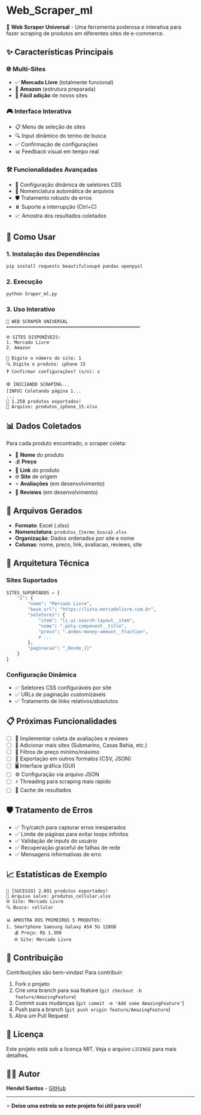 # Web_Scraper_ml

🎯 **Web Scraper Universal** - Uma ferramenta poderosa e interativa para fazer scraping de produtos em diferentes sites de e-commerce.

## ✨ Características Principais

### 🌐 **Multi-Sites**
- ✅ **Mercado Livre** (totalmente funcional)
- 🔧 **Amazon** (estrutura preparada)
- 🚀 **Fácil adição** de novos sites

### 🎮 **Interface Interativa**
- 📋 Menu de seleção de sites
- 🔍 Input dinâmico do termo de busca
- ✅ Confirmação de configurações
- 📊 Feedback visual em tempo real

### 🛠️ **Funcionalidades Avançadas**
- 🎯 Configuração dinâmica de seletores CSS
- 📁 Nomenclatura automática de arquivos
- 🛡️ Tratamento robusto de erros
- ⏸️ Suporte a interrupção (Ctrl+C)
- 📈 Amostra dos resultados coletados

## 🚀 Como Usar

### 1. **Instalação das Dependências**
```bash
pip install requests beautifulsoup4 pandas openpyxl
```

### 2. **Execução**
```bash
python Sraper_ml.py
```

### 3. **Uso Interativo**
```
🎯 WEB SCRAPER UNIVERSAL
==================================================

🌐 SITES DISPONÍVEIS:
1. Mercado Livre
2. Amazon

📍 Digite o número do site: 1
🔍 Digite o produto: iphone 15
❓ Confirmar configurações? (s/n): s

🕸️ INICIANDO SCRAPING...
[INFO] Coletando página 1...
...
🎉 1.250 produtos exportados!
📁 Arquivo: produtos_iphone_15.xlsx
```

## 📊 Dados Coletados

Para cada produto encontrado, o scraper coleta:
- 📝 **Nome** do produto
- 💰 **Preço**
- 🔗 **Link** do produto
- 🌐 **Site** de origem
- ⭐ **Avaliações** (em desenvolvimento)
- 📝 **Reviews** (em desenvolvimento)

## 📁 Arquivos Gerados

- **Formato**: Excel (.xlsx)
- **Nomenclatura**: `produtos_{termo_busca}.xlsx`
- **Organização**: Dados ordenados por site e nome
- **Colunas**: nome, preco, link, avaliacao, reviews, site

## 🔧 Arquitetura Técnica

### Sites Suportados
```python
SITES_SUPORTADOS = {
    "1": {
        "nome": "Mercado Livre",
        "base_url": "https://lista.mercadolivre.com.br",
        "seletores": {
            "item": "li.ui-search-layout__item",
            "nome": ".poly-component__title",
            "preco": ".andes-money-amount__fraction",
            # ...
        },
        "paginacao": "_Desde_{}"
    }
}
```

### Configuração Dinâmica
- ✅ Seletores CSS configuráveis por site
- ✅ URLs de paginação customizáveis
- ✅ Tratamento de links relativos/absolutos

## 📋 Próximas Funcionalidades

- [ ] 🌟 Implementar coleta de avaliações e reviews
- [ ] 🏪 Adicionar mais sites (Submarino, Casas Bahia, etc.)
- [ ] 💸 Filtros de preço mínimo/máximo
- [ ] 📄 Exportação em outros formatos (CSV, JSON)
- [ ] 🖥️ Interface gráfica (GUI)
- [ ] ⚙️ Configuração via arquivo JSON
- [ ] ⚡ Threading para scraping mais rápido
- [ ] 💾 Cache de resultados

## 🛡️ Tratamento de Erros

- ✅ Try/catch para capturar erros inesperados
- ✅ Limite de páginas para evitar loops infinitos
- ✅ Validação de inputs do usuário
- ✅ Recuperação graceful de falhas de rede
- ✅ Mensagens informativas de erro

## 📈 Estatísticas de Exemplo

```
🎉 [SUCESSO] 2.091 produtos exportados!
📁 Arquivo salvo: produtos_cellular.xlsx
🌐 Site: Mercado Livre
🔍 Busca: cellular

📊 AMOSTRA DOS PRIMEIROS 5 PRODUTOS:
1. Smartphone Samsung Galaxy A54 5G 128GB
   💰 Preço: R$ 1.399
   🌐 Site: Mercado Livre
```

## 🤝 Contribuição

Contribuições são bem-vindas! Para contribuir:

1. Fork o projeto
2. Crie uma branch para sua feature (`git checkout -b feature/AmazingFeature`)
3. Commit suas mudanças (`git commit -m 'Add some AmazingFeature'`)
4. Push para a branch (`git push origin feature/AmazingFeature`)
5. Abra um Pull Request

## 📄 Licença

Este projeto está sob a licença MIT. Veja o arquivo `LICENSE` para mais detalhes.

## 👨‍💻 Autor

**Hendel Santos** - [GitHub](https://github.com/hendelsantos)

---

⭐ **Deixe uma estrela se este projeto foi útil para você!**
